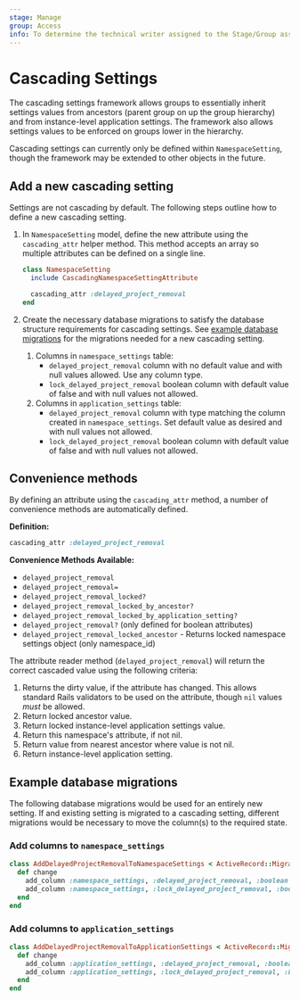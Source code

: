 ```yaml
---
stage: Manage
group: Access
info: To determine the technical writer assigned to the Stage/Group associated with this page, see https://about.gitlab.com/handbook/engineering/ux/technical-writing/#assignments
---
```


# Cascading Settings

The cascading settings framework allows groups to essentially inherit settings 
values from ancestors (parent group on up the group hierarchy) and from 
instance-level application settings. The framework also allows settings values
to be enforced on groups lower in the hierarchy. 

Cascading settings can currently only be defined within `NamespaceSetting`, though
the framework may be extended to other objects in the future.

## Add a new cascading setting

Settings are not cascading by default. The following steps outline how to define
a new cascading setting.

1. In `NamespaceSetting` model, define the new attribute using the `cascading_attr`
   helper method. This method accepts an array so multiple attributes can be defined
   on a single line.
   
    ```ruby
    class NamespaceSetting
      include CascadingNamespaceSettingAttribute
   
      cascading_attr :delayed_project_removal
    end
    ```

1. Create the necessary database migrations to satisfy the database structure
   requirements for cascading settings. See [example database migrations](#example-database-migrations) 
   for the migrations needed for a new cascading setting. 
   
    1. Columns in `namespace_settings` table:
        - `delayed_project_removal` column with no default value and with null values allowed. Use any column type.
        - `lock_delayed_project_removal` boolean column with default value of false and with null values not allowed.
    1. Columns in `application_settings` table:
        - `delayed_project_removal` column with type matching the column created in `namespace_settings`. 
          Set default value as desired and with null values not allowed. 
        - `lock_delayed_project_removal` boolean column with default value of false and with null values not allowed. 
        
## Convenience methods

By defining an attribute using the `cascading_attr` method, a number of convenience
methods are automatically defined. 

**Definition:**

```ruby
cascading_attr :delayed_project_removal
```

**Convenience Methods Available:**

- `delayed_project_removal`
- `delayed_project_removal=`
- `delayed_project_removal_locked?`
- `delayed_project_removal_locked_by_ancestor?`
- `delayed_project_removal_locked_by_application_setting?`
- `delayed_project_removal?` (only defined for boolean attributes)
- `delayed_project_removal_locked_ancestor` - Returns locked namespace settings object (only namespace_id)

The attribute reader method (`delayed_project_removal`) will return the correct
cascaded value using the following criteria:

1. Returns the dirty value, if the attribute has changed. This allows standard
   Rails validators to be used on the attribute, though `nil` values *must* be allowed. 
1. Return locked ancestor value.
1. Return locked instance-level application settings value.
1. Return this namespace's attribute, if not nil.
1. Return value from nearest ancestor where value is not nil.
1. Return instance-level application setting.
       
## Example database migrations

The following database migrations would be used for an entirely new setting. If
and existing setting is migrated to a cascading setting, different migrations 
would be necessary to move the column(s) to the required state. 

### Add columns to `namespace_settings`

```ruby
class AddDelayedProjectRemovalToNamespaceSettings < ActiveRecord::Migration[6.0]
  def change
    add_column :namespace_settings, :delayed_project_removal, :boolean
    add_column :namespace_settings, :lock_delayed_project_removal, :boolean, default: false, null: false
  end
end
```

### Add columns to `application_settings`

```ruby
class AddDelayedProjectRemovalToApplicationSettings < ActiveRecord::Migration[6.0]
  def change
    add_column :application_settings, :delayed_project_removal, :boolean, default: false, null: false
    add_column :application_settings, :lock_delayed_project_removal, :boolean, default: false, null: false
  end
end
```
